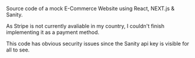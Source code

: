 Source code of a mock E-Commerce Website using React, NEXT.js & Sanity.

As Stripe is not currently avaliable in my country, I couldn't finish implementing it as a payment method.

This code has obvious security issues since the Sanity api key is visible for all to see.
